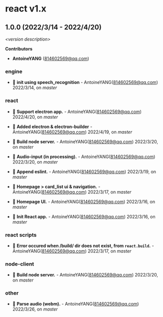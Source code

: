 # react v1.x

## 1.0.0 (2022/3/14 - 2022/4/20)

_\<version description\>_

**Contributors**

- **AntoineYANG** (814602569@qq.com)

### engine

+ 🌱 **init using speech_recognition** - AntoineYANG(814602569@qq.com) 2022/3/14, on _master_


### react

+ 🌱 **Support electron app.** - AntoineYANG(814602569@qq.com) 2022/4/20, on _master_

+ 🌱 **Added electron & electron-builder** - AntoineYANG(814602569@qq.com) 2022/4/19, on _master_

+ 🌱 **Build node server.** - AntoineYANG(814602569@qq.com) 2022/3/20, on _master_

+ 🌱 **Audio-input (in processing).** - AntoineYANG(814602569@qq.com) 2022/3/20, on _master_

+ 🌱 **Append eslint.** - AntoineYANG(814602569@qq.com) 2022/3/19, on _master_

+ 🌱 **Homepage > card_list ui & navigation.** - AntoineYANG(814602569@qq.com) 2022/3/17, on _master_

+ 🌱 **Homepage UI.** - AntoineYANG(814602569@qq.com) 2022/3/16, on _master_

+ 🌱 **Init React app.** - AntoineYANG(814602569@qq.com) 2022/3/16, on _master_


### react scripts

+ 🐞 **Error occured when /build/ dir does not exist, from `react.build`.** - AntoineYANG(814602569@qq.com) 2022/3/17, on _master_


### node-client

+ 🌱 **Build node server.** - AntoineYANG(814602569@qq.com) 2022/3/20, on _master_


### other

+ 🌱 **Parse audio (webm).** - AntoineYANG(814602569@qq.com) 2022/3/26, on _master_


